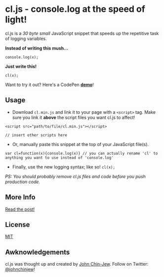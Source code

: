 # cl.js - console.log at the speed of light!
cl.js is a *30 byte small* JavaScript snippet that speeds up the repetitive task of logging variables.

**Instead of writing this mush...**
```
console.log(x);
```
**Just write this!**
```
cl(x);
```
Want to try it out? Here's a CodePen **[demo](http://codepen.io/johnchinjew/pen/NNjBYG)**!

## Usage
- Download `cl.min.js` and link it to your page with a `<script>` tag. Make sure you link it **above** the script files you want cl.js to affect!
```
<script src="path/to/file/cl.min.js"></script>

// insert other scripts here
```
- Or, manually paste this snippet at the top of your JavaScript file(s).
```
var cl=function(x){console.log(x)} // you can actually rename 'cl' to anything you want to use instead of 'console.log'
```
- Finally, use the new logging syntax; like so! `cl(x);`

*PS: You should probably remove cl.js files and code before you push production code.*

## More Info
[Read the post!](http://codepen.io/johnchinjew/post/cl-js-console-log-at-the-speed-of-light)

## License
[MIT](https://github.com/johnchinjew/cl.js/blob/master/LICENSE)

## Awknowledgements
cl.js was thought up and created by [John Chin-Jew](http://johnchinjew.com). Follow on Twitter: [@johnchinjew](http://twitter.com/johnchinjew)!
